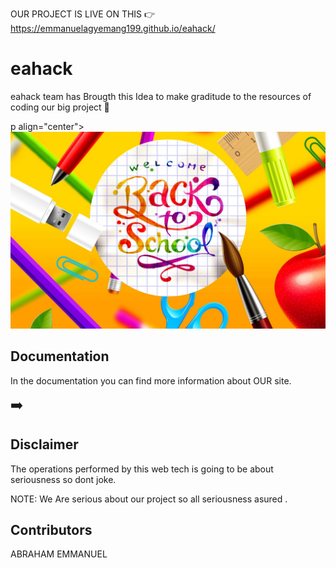 OUR PROJECT IS LIVE ON THIS 👉
https://emmanuelagyemang199.github.io/eahack/

# eahack
eahack team has Brougth this Idea to make graditude to the resources of coding our big project 🚀

 p align="center">
<img width="904" alt="ALL" src="https://github.com/emmanuelagyemang199/eahack/blob/main/149229-widescreen-school-wallpaper-1920x1200-for-hd.jpg">

## Documentation

In the documentation you can find more information about OUR site.


<span style="font-size: 1.4rem;">➡️ </span>

## Disclaimer

The operations performed by this web tech is going to be about seriousness so dont joke.

NOTE: We  Are serious about our project so all seriousness asured .

## Contributors

ABRAHAM
EMMANUEL

